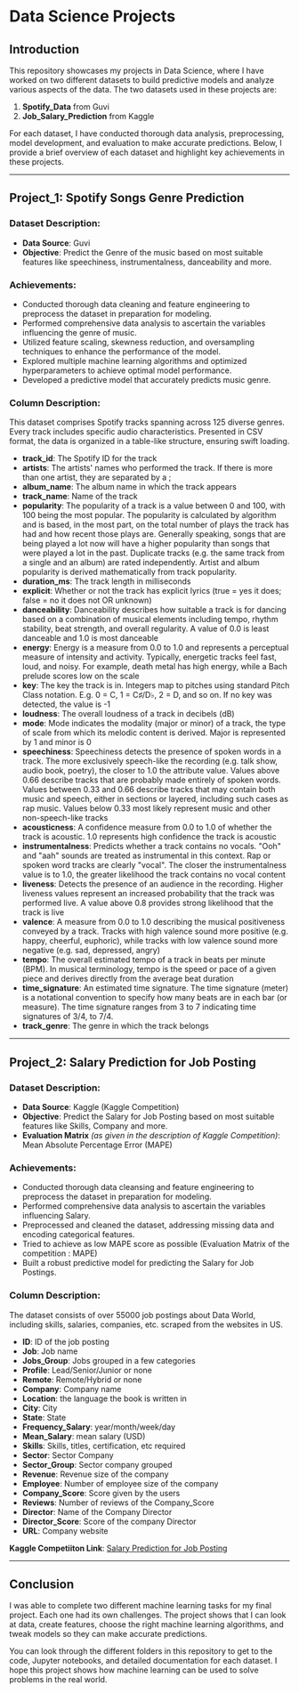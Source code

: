 # Data Science Projects 

## Introduction

This repository showcases my projects in Data Science, where I have worked on two different datasets to build predictive models and analyze various aspects of the data. The two datasets used in these projects are:

1. **Spotify_Data** from Guvi
2. **Job_Salary_Prediction** from Kaggle 

For each dataset, I have conducted thorough data analysis, preprocessing, model development, and evaluation to make accurate predictions. Below, I provide a brief overview of each dataset and highlight key achievements in these projects.

---

## Project_1: Spotify Songs Genre Prediction

### Dataset Description:
- **Data Source**: Guvi
- **Objective**: Predict the Genre of the music based on most suitable features like speechiness, instrumentalness, danceability and more.

### Achievements:
- Conducted thorough data cleaning and feature engineering to preprocess the dataset in preparation for modeling.
- Performed comprehensive data analysis to ascertain the variables influencing the genre of music.
- Utilized feature scaling, skewness reduction, and oversampling techniques to enhance the performance of the model.
- Explored multiple machine learning algorithms and optimized hyperparameters to achieve optimal model performance.
- Developed a predictive model that accurately predicts music genre.

### Column Description:
This dataset comprises Spotify tracks spanning across 125 diverse genres. Every track includes specific audio characteristics. Presented in CSV format, the data is organized in a table-like structure, ensuring swift loading. 

- **track_id**: The Spotify ID for the track
- **artists**: The artists' names who performed the track. If there is more than one artist, they are separated by a ;
- **album_name**: The album name in which the track appears
- **track_name**: Name of the track
- **popularity**: The popularity of a track is a value between 0 and 100, with 100 being the most popular. The popularity is calculated by algorithm and is based, in the most part, on the total number of plays the track has had and how recent those plays are. Generally speaking, songs that are being played a lot now will have a higher popularity than songs that were played a lot in the past. Duplicate tracks (e.g. the same track from a single and an album) are rated independently. Artist and album popularity is derived mathematically from track popularity.
- **duration_ms**: The track length in milliseconds
- **explicit**: Whether or not the track has explicit lyrics (true = yes it does; false = no it does not OR unknown)
- **danceability**: Danceability describes how suitable a track is for dancing based on a combination of musical elements including tempo, rhythm stability, beat strength, and overall regularity. A value of 0.0 is least danceable and 1.0 is most danceable
- **energy**: Energy is a measure from 0.0 to 1.0 and represents a perceptual measure of intensity and activity. Typically, energetic tracks feel fast, loud, and noisy. For example, death metal has high energy, while a Bach prelude scores low on the scale
- **key**: The key the track is in. Integers map to pitches using standard Pitch Class notation. E.g. 0 = C, 1 = C♯/D♭, 2 = D, and so on. If no key was detected, the value is -1
- **loudness**: The overall loudness of a track in decibels (dB)
- **mode**: Mode indicates the modality (major or minor) of a track, the type of scale from which its melodic content is derived. Major is represented by 1 and minor is 0
- **speechiness**: Speechiness detects the presence of spoken words in a track. The more exclusively speech-like the recording (e.g. talk show, audio book, poetry), the closer to 1.0 the attribute value. Values above 0.66 describe tracks that are probably made entirely of spoken words. Values between 0.33 and 0.66 describe tracks that may contain both music and speech, either in sections or layered, including such cases as rap music. Values below 0.33 most likely represent music and other non-speech-like tracks
- **acousticness**: A confidence measure from 0.0 to 1.0 of whether the track is acoustic. 1.0 represents high confidence the track is acoustic
- **instrumentalness**: Predicts whether a track contains no vocals. "Ooh" and "aah" sounds are treated as instrumental in this context. Rap or spoken word tracks are clearly "vocal". The closer the instrumentalness value is to 1.0, the greater likelihood the track contains no vocal content
- **liveness**: Detects the presence of an audience in the recording. Higher liveness values represent an increased probability that the track was performed live. A value above 0.8 provides strong likelihood that the track is live
- **valence**: A measure from 0.0 to 1.0 describing the musical positiveness conveyed by a track. Tracks with high valence sound more positive (e.g. happy, cheerful, euphoric), while tracks with low valence sound more negative (e.g. sad, depressed, angry)
- **tempo**: The overall estimated tempo of a track in beats per minute (BPM). In musical terminology, tempo is the speed or pace of a given piece and derives directly from the average beat duration
- **time_signature**: An estimated time signature. The time signature (meter) is a notational convention to specify how many beats are in each bar (or measure). The time signature ranges from 3 to 7 indicating time signatures of 3/4, to 7/4.
- **track_genre**: The genre in which the track belongs

---

## Project_2: Salary Prediction for Job Posting

### Dataset Description:
- **Data Source**: Kaggle (Kaggle Competition)
- **Objective**: Predict the Salary for Job Posting based on most suitable features like Skills, Company and more.
- **Evaluation Matrix** *(as given in the description of Kaggle Competition)*: Mean Absolute Percentage Error (MAPE)

### Achievements:
- Conducted thorough data cleansing and feature engineering to preprocess the dataset in preparation for modeling.
- Performed comprehensive data analysis to ascertain the variables influencing Salary.
- Preprocessed and cleaned the dataset, addressing missing data and encoding categorical features.
- Tried to achieve as low MAPE score as possible (Evaluation Matrix of the competition : MAPE)
- Built a robust predictive model for predicting the Salary for Job Postings.

### Column Description:
The dataset consists of over 55000 job postings about Data World, including skills, salaries, companies, etc. scraped from the websites in US.

- **ID**: ID of the job posting
- **Job**: Job name
- **Jobs_Group**: Jobs grouped in a few categories
- **Profile**: Lead/Senior/Junior or none
- **Remote**: Remote/Hybrid or none
- **Company**: Company name
- **Location**: the language the book is written in
- **City**: City
- **State**: State
- **Frequency_Salary**: year/month/week/day
- **Mean_Salary**: mean salary (USD)
- **Skills**: Skills, titles, certification, etc required
- **Sector**: Sector Company
- **Sector_Group**: Sector company grouped
- **Revenue**: Revenue size of the company
- **Employee**: Number of employee size of the company
- **Company_Score**: Score given by the users
- **Reviews**: Number of reviews of the Company_Score
- **Director**: Name of the Company Director
- **Director_Score**: Score of the company Director
- **URL**: Company website

**Kaggle Competiiton Link**: <a href="https://www.kaggle.com/competitions/salary-prediction-for-job-postings/overview">Salary Prediction for Job Posting</a>

---

## Conclusion

I was able to complete two different machine learning tasks for my final project. Each one had its own challenges. The project shows that I can look at data, create features, choose the right machine learning algorithms, and tweak models so they can make accurate predictions.

You can look through the different folders in this repository to get to the code, Jupyter notebooks, and detailed documentation for each dataset. I hope this project shows how machine learning can be used to solve problems in the real world.
